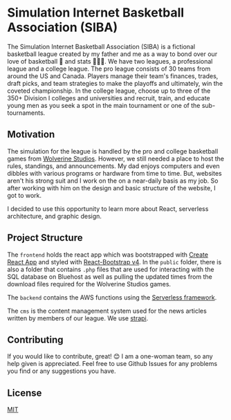 # Simulation Internet Basketball Association (SIBA)

The Simulation Internet Basketball Association (SIBA) is a fictional basketball league created by my father and me as a way to bond over our love of basketball 🏀 and stats 👩🏾‍🔬. We have two leagues, a professional league and a college league. The pro league consists of 30 teams from around the US and Canada. Players manage their team's finances, trades, draft picks, and team strategies to make the playoffs and ultimately, win the coveted championship. In the college league, choose up to three of the 350+ Division I colleges and universities and recruit, train, and educate young men as you seek a spot in the main tournament or one of the sub-tournaments.

## Motivation

The simulation for the league is handled by the pro and college basketball games from [Wolverine Studios](https://www.wolverinestudios.com/). However, we still needed a place to host the rules, standings, and announcements. My dad enjoys computers and even dibbles with various programs or hardware from time to time. But, websites aren't his strong suit and I work on the on a near-daily basis as my job. So after working with him on the design and basic structure of the website, I got to work.

I decided to use this opportunity to learn more about React, serverless architecture, and graphic design.

## Project Structure

The `frontend` holds the react app which was bootstrapped with [Create React App](https://github.com/facebook/create-react-app) and styled with [React-Bootstrap v4](https://getbootstrap.com/docs/4.6/getting-started/introduction/). In the `public` folder, there is also a folder that contains `.php` files that are used for interacting with the SQL database on Bluehost as well as pulling the updated times from the download files required for the Wolverine Studios games.

The `backend` contains the AWS functions using the [Serverless framework](https://www.serverless.com/).

The `cms` is the content management system used for the news articles written by members of our league. We use [strapi](http://strapi.io/).

## Contributing

If you would like to contribute, great! 😊 I am a one-woman team, so any help given is appreciated. Feel free to use Github Issues for any problems you find or any suggestions you have.

## License

[MIT](https://choosealicense.com/licenses/mit/)
